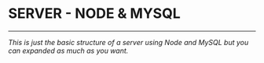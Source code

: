 # SERVER - NODE & MYSQL
***
*This is just the basic structure of a server using Node and MySQL but you can expanded as much as you want.*